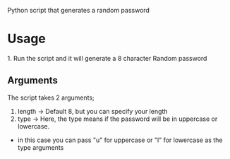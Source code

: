 Python script that generates a random password

<h1>Usage</h1>
1. Run the script and it will generate a 8 character Random password

<h2>Arguments</h2>
The script takes 2 arguments;

1. length -> Default 8, but you can specify your length
2. type -> Here, the type means if the password will be in uppercase or lowercase.

- in this case you can pass "u" for uppercase or "l" for lowercase as the type arguments


